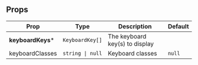 <!-- This file is automatically generated, do not edit manually. -->

## Props

| Prop | Type | Description | Default |
| ---- | ---- | ----------- | ------- |
| **keyboardKeys*** | `KeyboardKey[]` | The keyboard key(s) to display |  |
| keyboardClasses | `string \| null` | Keyboard classes | `null` |
